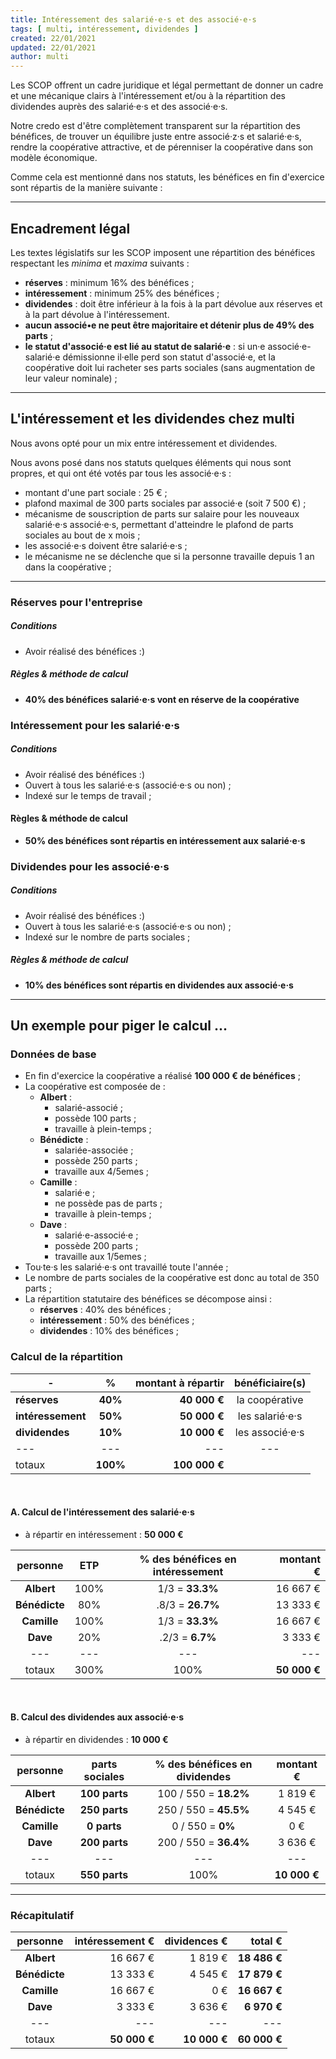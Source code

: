 ```yaml
---
title: Intéressement des salarié·e·s et des associé·e·s
tags: [ multi, intéressement, dividendes ]
created: 22/01/2021
updated: 22/01/2021
author: multi
---
```


Les SCOP offrent un cadre juridique et légal permettant de donner un cadre et une mécanique clairs à l'intéressement et/ou à la répartition des dividendes auprès des salarié·e·s et des associé·e·s.

Notre credo est d'être complètement transparent sur la répartition des bénéfices, de trouver un équilibre juste entre associé·z·s et salarié·e·s, rendre la coopérative attractive, et de pérenniser la coopérative dans son modèle économique.

Comme cela est mentionné dans nos statuts, les bénéfices en fin d'exercice sont répartis de la manière suivante :

---

## Encadrement légal

Les textes législatifs sur les SCOP imposent une répartition des bénéfices respectant les *minima* et *maxima* suivants :

- **réserves** : minimum 16% des bénéfices ;
- **intéressement** : minimum 25% des bénéfices ;
- **dividendes** : doit être inférieur à la fois à la part dévolue aux réserves et à la part dévolue à l'intéressement.
- **aucun associé•e ne peut être majoritaire et détenir plus de 49% des parts** ;
- **le statut d'associé·e est lié au statut de salarié·e** : si un·e associé·e-salarié·e démissionne il·elle perd son statut d'associé·e, et la coopérative doit lui racheter ses parts sociales (sans augmentation de leur valeur nominale) ;

---

## L'intéressement et les dividendes chez multi

Nous avons opté pour un mix entre intéressement et dividendes. 

Nous avons posé dans nos statuts quelques éléments qui nous sont propres, et  qui ont été votés par tous les associé·e·s :

- montant d'une part sociale : 25 € ;
- plafond maximal de 300 parts sociales par associé·e (soit 7 500 €) ;
- mécanisme de souscription de parts sur salaire pour les nouveaux salarié·e·s associé·e·s, permettant d'atteindre le plafond de parts sociales au bout de x mois ;
- les associé·e·s doivent être salarié·e·s ;
- le mécanisme ne se déclenche que si la personne travaille depuis 1 an dans la coopérative ;

---

### Réserves pour l'entreprise

##### Conditions

- Avoir réalisé des bénéfices :)

##### Règles & méthode de calcul

- **40% des bénéfices salarié·e·s vont en réserve de la coopérative**

### Intéressement pour les salarié·e·s

##### Conditions

- Avoir réalisé des bénéfices :)
- Ouvert à tous les salarié·e·s (associé·e·s ou non) ;
- Indexé sur le temps de travail ;

#### Règles & méthode de calcul

- **50% des bénéfices sont répartis en intéressement aux salarié·e·s**

### Dividendes pour les associé·e·s

##### Conditions

- Avoir réalisé des bénéfices :)
- Ouvert à tous les salarié·e·s (associé·e·s ou non) ;
- Indexé sur le nombre de parts sociales ;

##### Règles & méthode de calcul

- **10% des bénéfices sont répartis en dividendes aux associé·e·s**

---

## Un exemple pour piger le calcul ...

### Données de base

- En fin d'exercice la coopérative a réalisé **100 000 € de bénéfices** ;
- La coopérative est composée de :
  - **Albert** :
    - salarié-associé ;
    - possède 100 parts ;
    - travaille à plein-temps ;
  - **Bénédicte** :
    - salariée-associée ;
    - possède 250 parts ;
    - travaille aux 4/5emes ;
  - **Camille** : 
    - salarié·e ;
    - ne possède pas de parts ;
    - travaille à plein-temps ;
  - **Dave** : 
    - salarié·e-associé·e ;
    - possède 200 parts ;
    - travaille aux 1/5emes ;
- Tou·te·s les salarié·e·s ont travaillé toute l'année ;
- Le nombre de parts sociales de la coopérative est donc au total de 350 parts ;
- La répartition statutaire des bénéfices se décompose ainsi :
  - **réserves** : 40% des bénéfices ;
  - **intéressement** : 50% des bénéfices ;
  - **dividendes** : 10% des bénéfices ;

### Calcul de la répartition

| - | % | montant à répartir | bénéficiaire(s) |
| --- | :-:  | --: | :-: |
| **réserves** | **40%**  | **40 000 €** | la coopérative |
| **intéressement** | **50%**  | **50 000 €** | les salarié·e·s |
| **dividendes** | **10%**  | **10 000 €** | les associé·e·s |
| --- | ---  | --- | --- | --- |
| totaux | **100%**  | **100 000 €** |  |

<br>

#### A. Calcul de l'intéressement des salarié·e·s

- à répartir en intéressement : **50 000 €**

| personne | ETP | % des bénéfices en intéressement | montant € |
| :-: | :-:  | :-: | --: |
| **Albert** | 100%  | 1/3 = **33.3%** | 16 667 € |
| **Bénédicte** | 80%  | .8/3 = **26.7%** | 13 333 €  |
| **Camille** | 100%  | 1/3 = **33.3%**  |  16 667 €  |
| **Dave** | 20%  | .2/3 = **6.7%**  | 3 333 €  |
| --- | ---  | --- | --- | --- |
| totaux | 300%  | 100% | **50 000 €** |

<br>

#### B. Calcul des dividendes aux associé·e·s

- à répartir en  dividendes : **10 000 €**

| personne | parts sociales | % des bénéfices en dividendes | montant € |
| :-: | :-:  | :-: | :-: |
| **Albert** | **100 parts**  | 100 / 550  = **18.2%** | 1 819 € |
| **Bénédicte** | **250 parts**  | 250 / 550  = **45.5%** | 4 545 € |
| **Camille** | **0 parts**  | 0 / 550 = **0%** | 0 € |
| **Dave** | **200 parts**  | 200 / 550 = **36.4%** | 3 636 € |
| --- | ---  | --- | --- | --- |
| totaux | **550 parts**  | 100% | **10 000 €** |

---

### Récapitulatif

| personne | intéressement € | dividences € | total € |
| :-: | --:  | --: | --: |
| **Albert** | 16 667 € | 1 819 € | **18 486 €** |
| **Bénédicte** | 13 333 € | 4 545 € | **17 879 €** |
| **Camille** |  16 667 € | 0 € |  **16 667 €** |
| **Dave** | 3 333 € | 3 636 € |  **6 970 €** |
| --- | ---  | --- | --- | --- |
| totaux | **50 000 €**  | **10 000 €** | **60 000 €** |
